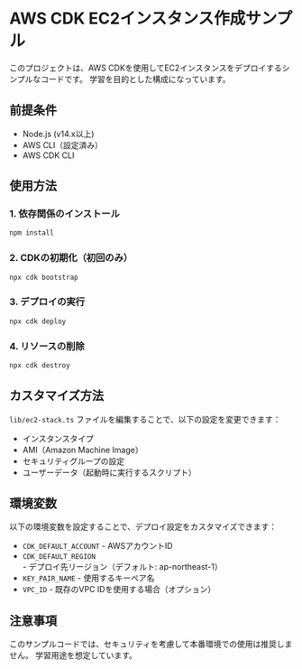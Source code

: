# AWS CDK EC2インスタンス作成サンプル

このプロジェクトは、AWS CDKを使用してEC2インスタンスをデプロイするシンプルなコードです。
学習を目的とした構成になっています。

## 前提条件

- Node.js (v14.x以上)
- AWS CLI（設定済み）
- AWS CDK CLI

## 使用方法

### 1. 依存関係のインストール

```bash
npm install
```

### 2. CDKの初期化（初回のみ）

```bash
npx cdk bootstrap
```

### 3. デプロイの実行

```bash
npx cdk deploy
```

### 4. リソースの削除

```bash
npx cdk destroy
```

## カスタマイズ方法

`lib/ec2-stack.ts` ファイルを編集することで、以下の設定を変更できます：

- インスタンスタイプ
- AMI（Amazon Machine Image）
- セキュリティグループの設定
- ユーザーデータ（起動時に実行するスクリプト）

## 環境変数

以下の環境変数を設定することで、デプロイ設定をカスタマイズできます：

- `CDK_DEFAULT_ACCOUNT` - AWSアカウントID
- `CDK_DEFAULT_REGION` - デプロイ先リージョン（デフォルト: ap-northeast-1）
- `KEY_PAIR_NAME` - 使用するキーペア名
- `VPC_ID` - 既存のVPC IDを使用する場合（オプション）

## 注意事項

このサンプルコードでは、セキュリティを考慮して本番環境での使用は推奨しません。
学習用途を想定しています。
